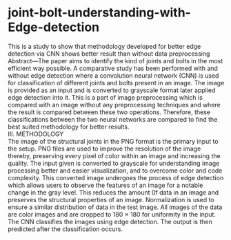 # joint-bolt-understanding-with-Edge-detection
This is a study to show that methodology developed for better edge detection via CNN shows better result than without data preprocessing
Abstract—The paper aims to identify the kind of joints and 
bolts in the most efficient way possible. A comparative study has 
been performed with and without edge detection where a 
convolution neural network (CNN) is used for classification of 
different joints and bolts present in an image. The image is 
provided as an input and is converted to grayscale format later 
applied edge detection into it. This is a part of image preprocessing which is compared with an image without any preprocessing techniques and where the result is compared between 
these two operations. Therefore, these classifications between 
the two neural networks are compared to find the best suited 
methodology for better results.
<br />III. METHODOLOGY
<br />The image of the structural joints in the PNG format is the 
primary input to the setup. PNG files are used to improve the 
resolution of the image thereby, preserving every pixel of 
color within an image and increasing the quality. The input 
given is converted to grayscale for understanding image 
processing better and easier visualization, and to overcome 
color and code complexity. This converted image undergoes 
the process of edge detection which allows users to observe 
the features of an image for a notable change in the gray level. 
This reduces the amount 0f data in an image and preserves 
the structural properties of an image. Normalization is used 
to ensure a similar distribution of data in the test image. All 
images of the data are color images and are cropped to 180 ×
180 for uniformity in the input. The CNN classifies the 
images using edge detection. The output is then predicted
after the classification occurs. 
